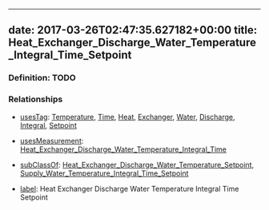 
---
date: 2017-03-26T02:47:35.627182+00:00
title: Heat_Exchanger_Discharge_Water_Temperature_Integral_Time_Setpoint
---
### Definition: TODO

### Relationships

* [usesTag](https://brickschema.org/schema/1.0/BrickFrame#usesTag): [Temperature](https://brickschema.org/schema/1.0/BrickTag#Temperature), [Time](https://brickschema.org/schema/1.0/BrickTag#Time), [Heat](https://brickschema.org/schema/1.0/BrickTag#Heat), [Exchanger](https://brickschema.org/schema/1.0/BrickTag#Exchanger), [Water](https://brickschema.org/schema/1.0/BrickTag#Water), [Discharge](https://brickschema.org/schema/1.0/BrickTag#Discharge), [Integral](https://brickschema.org/schema/1.0/BrickTag#Integral), [Setpoint](https://brickschema.org/schema/1.0/BrickTag#Setpoint)

* [usesMeasurement](https://brickschema.org/schema/1.0/BrickFrame#usesMeasurement): [Heat_Exchanger_Discharge_Water_Temperature_Integral_Time](https://brickschema.org/schema/1.0/Brick#Heat_Exchanger_Discharge_Water_Temperature_Integral_Time)

* [subClassOf](http://www.w3.org/2000/01/rdf-schema#subClassOf): [Heat_Exchanger_Discharge_Water_Temperature_Setpoint](https://brickschema.org/schema/1.0/Brick#Heat_Exchanger_Discharge_Water_Temperature_Setpoint), [Supply_Water_Temperature_Integral_Time_Setpoint](https://brickschema.org/schema/1.0/Brick#Supply_Water_Temperature_Integral_Time_Setpoint)

* [label](http://www.w3.org/2000/01/rdf-schema#label): Heat Exchanger Discharge Water Temperature Integral Time Setpoint
